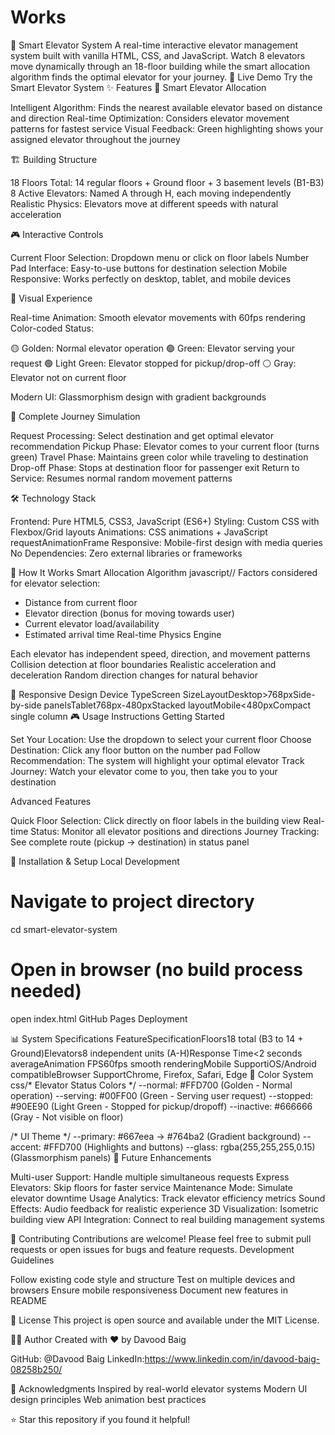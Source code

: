# Works

🏢 Smart Elevator System
A real-time interactive elevator management system built with vanilla HTML, CSS, and JavaScript. Watch 8 elevators move dynamically through an 18-floor building while the smart allocation algorithm finds the optimal elevator for your journey.
🚀 Live Demo
Try the Smart Elevator System
✨ Features
🎯 Smart Elevator Allocation

Intelligent Algorithm: Finds the nearest available elevator based on distance and direction
Real-time Optimization: Considers elevator movement patterns for fastest service
Visual Feedback: Green highlighting shows your assigned elevator throughout the journey

🏗️ Building Structure

18 Floors Total: 14 regular floors + Ground floor + 3 basement levels (B1-B3)
8 Active Elevators: Named A through H, each moving independently
Realistic Physics: Elevators move at different speeds with natural acceleration

🎮 Interactive Controls

Current Floor Selection: Dropdown menu or click on floor labels
Number Pad Interface: Easy-to-use buttons for destination selection
Mobile Responsive: Works perfectly on desktop, tablet, and mobile devices

🎨 Visual Experience

Real-time Animation: Smooth elevator movements with 60fps rendering
Color-coded Status:

🟡 Golden: Normal elevator operation
🟢 Green: Elevator serving your request
🟢 Light Green: Elevator stopped for pickup/drop-off
⚪ Gray: Elevator not on current floor


Modern UI: Glassmorphism design with gradient backgrounds

🔄 Complete Journey Simulation

Request Processing: Select destination and get optimal elevator recommendation
Pickup Phase: Elevator comes to your current floor (turns green)
Travel Phase: Maintains green color while traveling to destination
Drop-off Phase: Stops at destination floor for passenger exit
Return to Service: Resumes normal random movement patterns

🛠️ Technology Stack

Frontend: Pure HTML5, CSS3, JavaScript (ES6+)
Styling: Custom CSS with Flexbox/Grid layouts
Animations: CSS animations + JavaScript requestAnimationFrame
Responsive: Mobile-first design with media queries
No Dependencies: Zero external libraries or frameworks

🎯 How It Works
Smart Allocation Algorithm
javascript// Factors considered for elevator selection:
- Distance from current floor
- Elevator direction (bonus for moving towards user)
- Current elevator load/availability
- Estimated arrival time
Real-time Physics Engine

Each elevator has independent speed, direction, and movement patterns
Collision detection at floor boundaries
Realistic acceleration and deceleration
Random direction changes for natural behavior

📱 Responsive Design
Device TypeScreen SizeLayoutDesktop>768pxSide-by-side panelsTablet768px-480pxStacked layoutMobile<480pxCompact single column
🎮 Usage Instructions
Getting Started

Set Your Location: Use the dropdown to select your current floor
Choose Destination: Click any floor button on the number pad
Follow Recommendation: The system will highlight your optimal elevator
Track Journey: Watch your elevator come to you, then take you to your destination

Advanced Features

Quick Floor Selection: Click directly on floor labels in the building view
Real-time Status: Monitor all elevator positions and directions
Journey Tracking: See complete route (pickup → destination) in status panel

🔧 Installation & Setup
Local Development

# Navigate to project directory
cd smart-elevator-system

# Open in browser (no build process needed)
open index.html
GitHub Pages Deployment

📊 System Specifications
FeatureSpecificationFloors18 total (B3 to 14 + Ground)Elevators8 independent units (A-H)Response Time<2 seconds averageAnimation FPS60fps smooth renderingMobile SupportiOS/Android compatibleBrowser SupportChrome, Firefox, Safari, Edge
🎨 Color System
css/* Elevator Status Colors */
--normal: #FFD700 (Golden - Normal operation)
--serving: #00FF00 (Green - Serving user request)
--stopped: #90EE90 (Light Green - Stopped for pickup/dropoff)
--inactive: #666666 (Gray - Not visible on floor)

/* UI Theme */
--primary: #667eea → #764ba2 (Gradient background)
--accent: #FFD700 (Highlights and buttons)
--glass: rgba(255,255,255,0.15) (Glassmorphism panels)
🔮 Future Enhancements

 Multi-user Support: Handle multiple simultaneous requests
 Express Elevators: Skip floors for faster service
 Maintenance Mode: Simulate elevator downtime
 Usage Analytics: Track elevator efficiency metrics
 Sound Effects: Audio feedback for realistic experience
 3D Visualization: Isometric building view
 API Integration: Connect to real building management systems

🤝 Contributing
Contributions are welcome! Please feel free to submit pull requests or open issues for bugs and feature requests.
Development Guidelines

Follow existing code style and structure
Test on multiple devices and browsers
Ensure mobile responsiveness
Document new features in README

📄 License
This project is open source and available under the MIT License.

👨‍💻 Author
Created with ❤️ by Davood Baig

GitHub: @Davood Baig
LinkedIn:https://www.linkedin.com/in/davood-baig-08258b250/

🙏 Acknowledgments
Inspired by real-world elevator systems
Modern UI design principles
Web animation best practices


⭐ Star this repository if you found it helpful!

